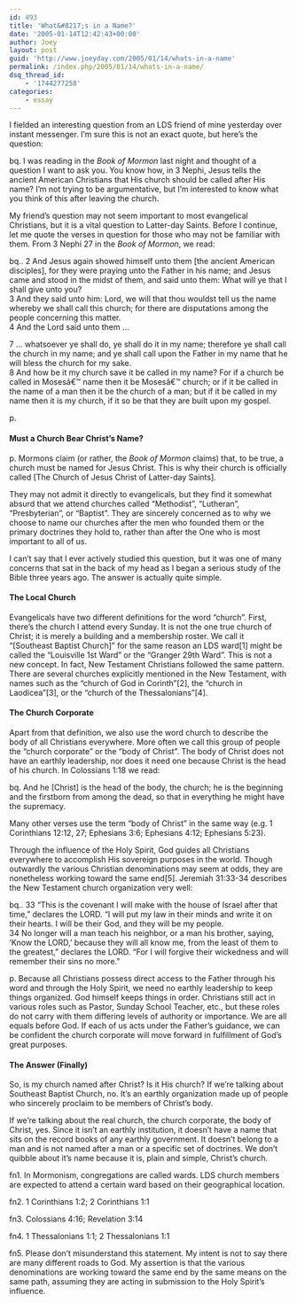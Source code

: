 ```yaml
---
id: 493
title: 'What&#8217;s in a Name?'
date: '2005-01-14T12:42:43+00:00'
author: Joey
layout: post
guid: 'http://www.joeyday.com/2005/01/14/whats-in-a-name'
permalink: /index.php/2005/01/14/whats-in-a-name/
dsq_thread_id:
    - '1744277258'
categories:
    - essay
---
```


I fielded an interesting question from an LDS friend of mine yesterday over instant messenger. I’m sure this is not an exact quote, but here’s the question:

bq. I was reading in the *Book of Mormon* last night and thought of a question I want to ask you. You know how, in 3 Nephi, Jesus tells the ancient American Christians that His church should be called after His name? I’m not trying to be argumentative, but I’m interested to know what you think of this after leaving the church.

My friend’s question may not seem important to most evangelical Christians, but it is a vital question to Latter-day Saints. Before I continue, let me quote the verses in question for those who may not be familiar with them. From 3 Nephi 27 in the *Book of Mormon*, we read:

bq.. 2 And Jesus again showed himself unto them \[the ancient American disciples\], for they were praying unto the Father in his name; and Jesus came and stood in the midst of them, and said unto them: What will ye that I shall give unto you?  
 3 And they said unto him: Lord, we will that thou wouldst tell us the name whereby we shall call this church; for there are disputations among the people concerning this matter.  
 4 And the Lord said unto them …

 7 … whatsoever ye shall do, ye shall do it in my name; therefore ye shall call the church in my name; and ye shall call upon the Father in my name that he will bless the church for my sake.  
 8 And how be it my church save it be called in my name? For if a church be called in Mosesâ€™ name then it be Mosesâ€™ church; or if it be called in the name of a man then it be the church of a man; but if it be called in my name then it is my church, if it so be that they are built upon my gospel.

p.

#### Must a Church Bear Christ’s Name?

p. Mormons claim (or rather, the *Book of Mormon* claims) that, to be true, a church must be named for Jesus Christ. This is why their church is officially called \[The Church of Jesus Christ of Latter-day Saints\].

They may not admit it directly to evangelicals, but they find it somewhat absurd that we attend churches called “Methodist”, “Lutheran”, “Presbyterian”, or “Baptist”. They are sincerely concerned as to why we choose to name our churches after the men who founded them or the primary doctrines they hold to, rather than after the One who is most important to all of us.

I can’t say that I ever actively studied this question, but it was one of many concerns that sat in the back of my head as I began a serious study of the Bible three years ago. The answer is actually quite simple.

#### The Local Church

Evangelicals have two different definitions for the word “church”. First, there’s the church I attend every Sunday. It is not the one true church of Christ; it is merely a building and a membership roster. We call it “\[Southeast Baptist Church\]” for the same reason an LDS ward\[1\] might be called the “Louisville 1st Ward” or the “Granger 29th Ward”. This is not a new concept. In fact, New Testament Christians followed the same pattern. There are several churches explicitly mentioned in the New Testament, with names such as the “church of God in Corinth”\[2\], the “church in Laodicea”\[3\], or the “church of the Thessalonians”\[4\].

#### The Church Corporate

Apart from that definition, we also use the word church to describe the body of all Christians everywhere. More often we call this group of people the “church corporate” or the “body of Christ”. The body of Christ does not have an earthly leadership, nor does it need one because Christ is the head of his church. In Colossians 1:18 we read:

bq. And he \[Christ\] is the head of the body, the church; he is the beginning and the firstborn from among the dead, so that in everything he might have the supremacy.

Many other verses use the term “body of Christ” in the same way (e.g. 1 Corinthians 12:12, 27; Ephesians 3:6; Ephesians 4:12; Ephesians 5:23).

Through the influence of the Holy Spirit, God guides all Christians everywhere to accomplish His sovereign purposes in the world. Though outwardly the various Christian denominations may seem at odds, they are nonetheless working toward the same end\[5\]. Jeremiah 31:33-34 describes the New Testament church organization very well:

bq.. 33 “This is the covenant I will make with the house of Israel after that time,” declares the LORD. “I will put my law in their minds and write it on their hearts. I will be their God, and they will be my people.  
 34 No longer will a man teach his neighbor, or a man his brother, saying, ‘Know the LORD,’ because they will all know me, from the least of them to the greatest,” declares the LORD. “For I will forgive their wickedness and will remember their sins no more.”

p. Because all Christians possess direct access to the Father through his word and through the Holy Spirit, we need no earthly leadership to keep things organized. God himself keeps things in order. Christians still act in various roles such as Pastor, Sunday School Teacher, etc., but these roles do not carry with them differing levels of authority or importance. We are all equals before God. If each of us acts under the Father’s guidance, we can be confident the church corporate will move forward in fulfillment of God’s great purposes.

#### The Answer (Finally)

So, is my church named after Christ? Is it His church? If we’re talking about Southeast Baptist Church, no. It’s an earthly organization made up of people who sincerely proclaim to be members of Christ’s body.

If we’re talking about the real church, the church corporate, the body of Christ, yes. Since it isn’t an earthly institution, it doesn’t have a name that sits on the record books of any earthly government. It doesn’t belong to a man and is not named after a man or a specific set of doctrines. We don’t quibble about it’s name because it is, plain and simple, Christ’s church.

fn1. In Mormonism, congregations are called wards. LDS church members are expected to attend a certain ward based on their geographical location.

fn2. 1 Corinthians 1:2; 2 Corinthians 1:1

fn3. Colossians 4:16; Revelation 3:14

fn4. 1 Thessalonians 1:1; 2 Thessalonians 1:1

fn5. Please don’t misunderstand this statement. My intent is not to say there are many different roads to God. My assertion is that the various denominations are working toward the same end by the same means on the same path, assuming they are acting in submission to the Holy Spirit’s influence.